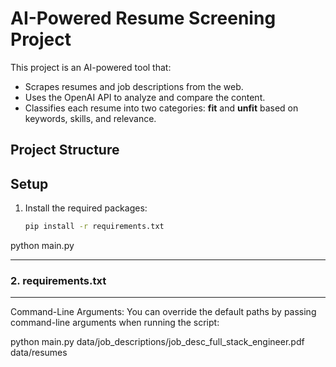 # AI-Powered Resume Screening Project

This project is an AI-powered tool that:
- Scrapes resumes and job descriptions from the web.
- Uses the OpenAI API to analyze and compare the content.
- Classifies each resume into two categories: **fit** and **unfit** based on keywords, skills, and relevance.

## Project Structure


## Setup

1. Install the required packages:
   ```bash
   pip install -r requirements.txt

python main.py

<!-- openai migrate -->

---

### 2. requirements.txt


---
Command-Line Arguments:
You can override the default paths by passing command-line arguments when running the script:

python main.py data/job_descriptions/job_desc_full_stack_engineer.pdf data/resumes
